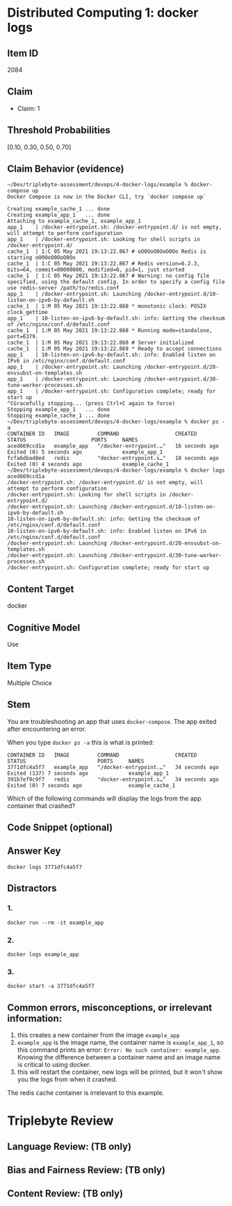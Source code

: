 # Distributed Computing 1: docker logs


## Item ID
2084

## Claim
-   Claim: 1


## Threshold Probabilities
[0.10, 0.30, 0.50, 0.70]


## Claim Behavior (evidence)
```
~/Dev/triplebyte-assessment/devops/4-docker-logs/example % docker-compose up
Docker Compose is now in the Docker CLI, try `docker compose up`

Creating example_cache_1 ... done
Creating example_app_1   ... done
Attaching to example_cache_1, example_app_1
app_1    | /docker-entrypoint.sh: /docker-entrypoint.d/ is not empty, will attempt to perform configuration
app_1    | /docker-entrypoint.sh: Looking for shell scripts in /docker-entrypoint.d/
cache_1  | 1:C 05 May 2021 19:13:22.867 # oO0OoO0OoO0Oo Redis is starting oO0OoO0OoO0Oo
cache_1  | 1:C 05 May 2021 19:13:22.867 # Redis version=6.2.3, bits=64, commit=00000000, modified=0, pid=1, just started
cache_1  | 1:C 05 May 2021 19:13:22.867 # Warning: no config file specified, using the default config. In order to specify a config file use redis-server /path/to/redis.conf
app_1    | /docker-entrypoint.sh: Launching /docker-entrypoint.d/10-listen-on-ipv6-by-default.sh
cache_1  | 1:M 05 May 2021 19:13:22.868 * monotonic clock: POSIX clock_gettime
app_1    | 10-listen-on-ipv6-by-default.sh: info: Getting the checksum of /etc/nginx/conf.d/default.conf
cache_1  | 1:M 05 May 2021 19:13:22.868 * Running mode=standalone, port=6379.
cache_1  | 1:M 05 May 2021 19:13:22.868 # Server initialized
cache_1  | 1:M 05 May 2021 19:13:22.869 * Ready to accept connections
app_1    | 10-listen-on-ipv6-by-default.sh: info: Enabled listen on IPv6 in /etc/nginx/conf.d/default.conf
app_1    | /docker-entrypoint.sh: Launching /docker-entrypoint.d/20-envsubst-on-templates.sh
app_1    | /docker-entrypoint.sh: Launching /docker-entrypoint.d/30-tune-worker-processes.sh
app_1    | /docker-entrypoint.sh: Configuration complete; ready for start up
^CGracefully stopping... (press Ctrl+C again to force)
Stopping example_app_1   ... done
Stopping example_cache_1 ... done
~/Dev/triplebyte-assessment/devops/4-docker-logs/example % docker ps -a
CONTAINER ID   IMAGE         COMMAND                  CREATED          STATUS                     PORTS     NAMES
aced669ccd1a   example_app   "/docker-entrypoint.…"   16 seconds ago   Exited (0) 5 seconds ago             example_app_1
fcfa6dbad8ed   redis         "docker-entrypoint.s…"   18 seconds ago   Exited (0) 4 seconds ago             example_cache_1
~/Dev/triplebyte-assessment/devops/4-docker-logs/example % docker logs aced669ccd1a
/docker-entrypoint.sh: /docker-entrypoint.d/ is not empty, will attempt to perform configuration
/docker-entrypoint.sh: Looking for shell scripts in /docker-entrypoint.d/
/docker-entrypoint.sh: Launching /docker-entrypoint.d/10-listen-on-ipv6-by-default.sh
10-listen-on-ipv6-by-default.sh: info: Getting the checksum of /etc/nginx/conf.d/default.conf
10-listen-on-ipv6-by-default.sh: info: Enabled listen on IPv6 in /etc/nginx/conf.d/default.conf
/docker-entrypoint.sh: Launching /docker-entrypoint.d/20-envsubst-on-templates.sh
/docker-entrypoint.sh: Launching /docker-entrypoint.d/30-tune-worker-processes.sh
/docker-entrypoint.sh: Configuration complete; ready for start up
```


## Content Target
docker


## Cognitive Model
Use


## Item Type
Multiple Choice


## Stem
You are troubleshooting an app that uses `docker-compose`.
The app exited after encountering an error.

When you type `docker ps -a` this is what is printed:
```
CONTAINER ID   IMAGE         COMMAND                  CREATED          STATUS                       PORTS     NAMES
3771dfc4a5f7   example_app   "/docker-entrypoint.…"   34 seconds ago   Exited (137) 7 seconds ago             example_app_1
391b7ef9c9f7   redis         "docker-entrypoint.s…"   34 seconds ago   Exited (0) 7 seconds ago               example_cache_1
```

Which of the following commands will display the logs from the app container that crashed?


## Code Snippet (optional)



## Answer Key
```
docker logs 3771dfc4a5f7
```


## Distractors
### 1.
```
docker run --rm -it example_app
```


### 2.
```
docker logs example_app
```


### 3.
```
docker start -a 3771dfc4a5f7
```

## Common errors, misconceptions, or irrelevant information:

1. this creates a new container from the image `example_app`
2. `example_app` is the image name, the container name is `example_app_1`, so this command prints an error: `Error: No such container: example_app`.  Knowing the difference between a container name and an image name is critical to using docker.
3. this will restart the container, new logs will be printed, but it won't show you the logs from when it crashed.

The redis cache container is irrelevant to this example.

# Triplebyte Review


## Language Review: (TB only)


## Bias and Fairness Review: (TB only)


## Content Review: (TB only)

